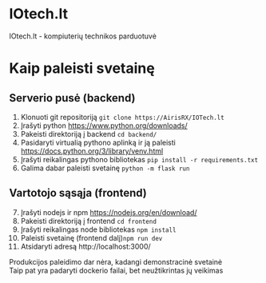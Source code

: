 
# IOtech.lt
IOtech.lt - kompiuterių technikos parduotuvė

# Kaip paleisti svetainę

## Serverio pusė (backend)

1. Klonuoti git repositoriją `git clone https://AirisRX/IOTech.lt`
2. Įrašyti python https://www.python.org/downloads/
3. Pakeisti direktoriją į backend `cd backend/`
4. Pasidaryti virtualią pythono aplinką ir ją paleisti https://docs.python.org/3/library/venv.html 
5. Įrašyti reikalingas pythono bibliotekas `pip install -r requirements.txt`
6. Galima dabar paleisti svetainę `python -m flask run`

## Vartotojo sąsąja (frontend)

7. Įrašyti nodejs ir npm https://nodejs.org/en/download/
8. Pakeisti direktoriją į frontend `cd frontend`
9. Įrašyti reikalingas node bibliotekas `npm install`
10. Paleisti svetainę (frontend dalį)`npm run dev`
11. Atsidaryti adresą http://localhost:3000/

Produkcijos paleidimo dar nėra, kadangi demonstracinė svetainė  
Taip pat yra padaryti dockerio failai, bet neužtikrintas jų veikimas

